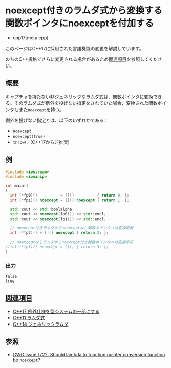 # noexcept付きのラムダ式から変換する関数ポインタにnoexceptを付加する
* cpp17[meta cpp]

<!-- start lang caution -->

このページはC++17に採用された言語機能の変更を解説しています。

のちのC++規格でさらに変更される場合があるため[関連項目](#relative-page)を参照してください。

<!-- last lang caution -->

## 概要
キャプチャを持たない非ジェネリックなラムダ式は、関数ポインタに変換できる。そのラムダ式が例外を投げない指定をされていた場合、変換された関数ポインタもまた`noexcept`を持つ。

例外を投げない指定とは、以下のいずれかである：

- `noexcept`
- `noexcept(true)`
- `throw()` (C++17から非推奨)


## 例
```cpp example
#include <iostream>
#include <iomanip>

int main()
{
  int (*fp0)()          = []()          { return 0; };
  int (*fp1)() noexcept = []() noexcept { return 1; };

  std::cout << std::boolalpha;
  std::cout << noexcept(fp0()) << std::endl;
  std::cout << noexcept(fp1()) << std::endl;

  // noexcept付きラムダからnoexceptなし関数ポインタへは変換可能
  int (*fp2)() = []() noexcept { return 2; };

  // noexceptなしラムダからnoexcept付き関数ポインタへは変換不可
//int (*fp3)() noexcept = []() { return 3; };
}
```

### 出力
```
false
true
```


## <a id="relative-page" href="#relative-page">関連項目</a>
- [C++17 例外仕様を型システムの一部にする](exception_spec_be_part_of_the_type_system.md)
- [C++11 ラムダ式](/lang/cpp11/lambda_expressions.md)
- [C++14 ジェネリックラムダ](/lang/cpp14/generic_lambdas.md)


## 参照
- [CWG Issue 1722. Should lambda to function pointer conversion function be `noexcept`?](https://wg21.cmeerw.net/cwg/issue1722)
